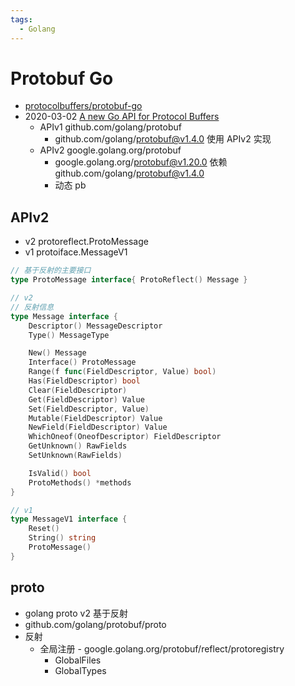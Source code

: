```yaml
---
tags:
  - Golang
---
```


# Protobuf Go

- [protocolbuffers/protobuf-go](https://github.com/protocolbuffers/protobuf-go)
- 2020-03-02 [A new Go API for Protocol Buffers](https://go.dev/blog/protobuf-apiv2)
  - APIv1 github.com/golang/protobuf
    - github.com/golang/protobuf@v1.4.0 使用 APIv2 实现
  - APIv2 google.golang.org/protobuf
    - google.golang.org/protobuf@v1.20.0 依赖 github.com/golang/protobuf@v1.4.0
    - 动态 pb

## APIv2

- v2 protoreflect.ProtoMessage
- v1 protoiface.MessageV1

```go title="protoreflect"
// 基于反射的主要接口
type ProtoMessage interface{ ProtoReflect() Message }

// v2
// 反射信息
type Message interface {
	Descriptor() MessageDescriptor
	Type() MessageType

	New() Message
	Interface() ProtoMessage
	Range(f func(FieldDescriptor, Value) bool)
	Has(FieldDescriptor) bool
	Clear(FieldDescriptor)
	Get(FieldDescriptor) Value
	Set(FieldDescriptor, Value)
	Mutable(FieldDescriptor) Value
	NewField(FieldDescriptor) Value
	WhichOneof(OneofDescriptor) FieldDescriptor
	GetUnknown() RawFields
	SetUnknown(RawFields)

	IsValid() bool
	ProtoMethods() *methods
}

// v1
type MessageV1 interface {
	Reset()
	String() string
	ProtoMessage()
}
```

## proto

- golang proto v2 基于反射
- github.com/golang/protobuf/proto
- 反射
  - 全局注册 - google.golang.org/protobuf/reflect/protoregistry
    - GlobalFiles
    - GlobalTypes
